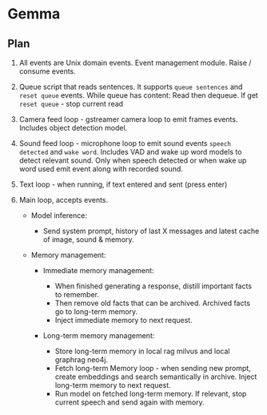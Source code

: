 # Gemma

## Plan

1. All events are Unix domain events. Event management module. Raise / consume events.

2. Queue script that reads sentences. It supports `queue sentences` and `reset queue` events. While queue has content:
   Read then dequeue. If get `reset queue` - stop current read

3. Camera feed loop - gstreamer camera loop to emit frames events. Includes object detection model.

4. Sound feed loop - microphone loop to emit sound events `speech detected` and `wake word`. Includes VAD and wake up word models to detect relevant sound. Only when speech detected or when wake up word used emit event along with recorded sound.

5. Text loop - when running, if text entered and sent (press enter) 

6. Main loop, accepts events. 

   - Model inference:
     - Send system prompt, history of last X messages and latest cache of image, sound & memory.

   - Memory management:
     - Immediate memory management:
       - When finished generating a response, distill important facts to remember.
       - Then remove old facts that can be archived. Archived facts go to long-term memory.
       - Inject immediate memory to next request.

     - Long-term memory management:
       - Store long-term memory in local rag milvus and local graphrag neo4j.
       - Fetch long-term Memory loop - when sending new prompt, create embeddings and search semantically in archive. Inject long-term memory to next request.
       - Run model on fetched long-term memory. If relevant, stop current speech and send again with memory.


